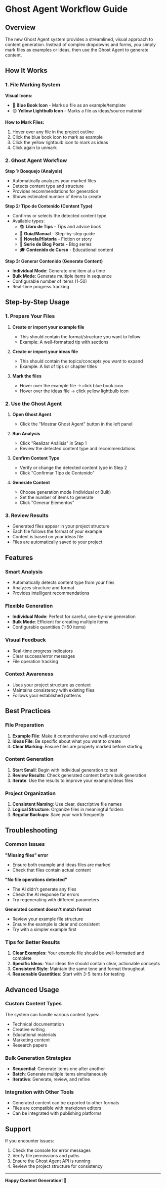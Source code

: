 # Ghost Agent Workflow Guide

## Overview

The new Ghost Agent system provides a streamlined, visual approach to content generation. Instead of complex dropdowns and forms, you simply mark files as examples or ideas, then use the Ghost Agent to generate content.

## How It Works

### 1. File Marking System

**Visual Icons:**
- 🔵 **Blue Book Icon** - Marks a file as an example/template
- 🟡 **Yellow Lightbulb Icon** - Marks a file as ideas/source material

**How to Mark Files:**
1. Hover over any file in the project outline
2. Click the blue book icon to mark as example
3. Click the yellow lightbulb icon to mark as ideas
4. Click again to unmark

### 2. Ghost Agent Workflow

**Step 1: Bosquejo (Analysis)**
- Automatically analyzes your marked files
- Detects content type and structure
- Provides recommendations for generation
- Shows estimated number of items to create

**Step 2: Tipo de Contenido (Content Type)**
- Confirms or selects the detected content type
- Available types:
  - 📚 **Libro de Tips** - Tips and advice book
  - 📖 **Guía/Manual** - Step-by-step guide
  - 📝 **Novela/Historia** - Fiction or story
  - 📰 **Serie de Blog Posts** - Blog series
  - 🎓 **Contenido de Curso** - Educational content

**Step 3: Generar Contenido (Generate Content)**
- **Individual Mode**: Generate one item at a time
- **Bulk Mode**: Generate multiple items in sequence
- Configurable number of items (1-50)
- Real-time progress tracking

## Step-by-Step Usage

### 1. Prepare Your Files

1. **Create or import your example file**
   - This should contain the format/structure you want to follow
   - Example: A well-formatted tip with sections

2. **Create or import your ideas file**
   - This should contain the topics/concepts you want to expand
   - Example: A list of tips or chapter titles

3. **Mark the files**
   - Hover over the example file → click blue book icon
   - Hover over the ideas file → click yellow lightbulb icon

### 2. Use the Ghost Agent

1. **Open Ghost Agent**
   - Click the "Mostrar Ghost Agent" button in the left panel

2. **Run Analysis**
   - Click "Realizar Análisis" in Step 1
   - Review the detected content type and recommendations

3. **Confirm Content Type**
   - Verify or change the detected content type in Step 2
   - Click "Confirmar Tipo de Contenido"

4. **Generate Content**
   - Choose generation mode (Individual or Bulk)
   - Set the number of items to generate
   - Click "Generar Elementos"

### 3. Review Results

- Generated files appear in your project structure
- Each file follows the format of your example
- Content is based on your ideas file
- Files are automatically saved to your project

## Features

### Smart Analysis
- Automatically detects content type from your files
- Analyzes structure and format
- Provides intelligent recommendations

### Flexible Generation
- **Individual Mode**: Perfect for careful, one-by-one generation
- **Bulk Mode**: Efficient for creating multiple items
- Configurable quantities (1-50 items)

### Visual Feedback
- Real-time progress indicators
- Clear success/error messages
- File operation tracking

### Context Awareness
- Uses your project structure as context
- Maintains consistency with existing files
- Follows your established patterns

## Best Practices

### File Preparation
1. **Example File**: Make it comprehensive and well-structured
2. **Ideas File**: Be specific about what you want to create
3. **Clear Marking**: Ensure files are properly marked before starting

### Content Generation
1. **Start Small**: Begin with individual generation to test
2. **Review Results**: Check generated content before bulk generation
3. **Iterate**: Use the results to improve your example/ideas files

### Project Organization
1. **Consistent Naming**: Use clear, descriptive file names
2. **Logical Structure**: Organize files in meaningful folders
3. **Regular Backups**: Save your work frequently

## Troubleshooting

### Common Issues

**"Missing files" error**
- Ensure both example and ideas files are marked
- Check that files contain actual content

**"No file operations detected"**
- The AI didn't generate any files
- Check the AI response for errors
- Try regenerating with different parameters

**Generated content doesn't match format**
- Review your example file structure
- Ensure the example is clear and consistent
- Try with a simpler example first

### Tips for Better Results

1. **Clear Examples**: Your example file should be well-formatted and complete
2. **Specific Ideas**: Your ideas file should contain clear, actionable concepts
3. **Consistent Style**: Maintain the same tone and format throughout
4. **Reasonable Quantities**: Start with 3-5 items for testing

## Advanced Usage

### Custom Content Types
The system can handle various content types:
- Technical documentation
- Creative writing
- Educational materials
- Marketing content
- Research papers

### Bulk Generation Strategies
- **Sequential**: Generate items one after another
- **Batch**: Generate multiple items simultaneously
- **Iterative**: Generate, review, and refine

### Integration with Other Tools
- Generated content can be exported to other formats
- Files are compatible with markdown editors
- Can be integrated with publishing platforms

## Support

If you encounter issues:
1. Check the console for error messages
2. Verify file permissions and paths
3. Ensure the Ghost Agent API is running
4. Review the project structure for consistency

---

**Happy Content Generation! 🚀** 